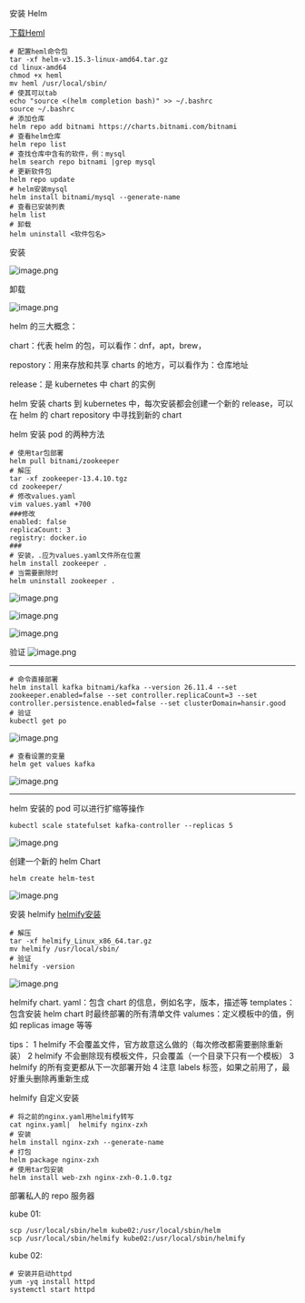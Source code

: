安装 Helm

[下载Heml](https://gitee.com/zhaojiedong/work/raw/master/%E6%96%87%E4%BB%B6/helm-v3.15.3-linux-amd64.tar.gz)
```shell
# 配置heml命令包
tar -xf helm-v3.15.3-linux-amd64.tar.gz
cd linux-amd64
chmod +x heml
mv heml /usr/local/sbin/
# 使其可以tab
echo "source <(helm completion bash)" >> ~/.bashrc
source ~/.bashrc
# 添加仓库
helm repo add bitnami https://charts.bitnami.com/bitnami
# 查看helm仓库
helm repo list
# 查找仓库中含有的软件，例：mysql
helm search repo bitnami |grep mysql
# 更新软件包
helm repo update
# helm安装mysql
helm install bitnami/mysql --generate-name
# 查看已安装列表
helm list 
# 卸载
helm uninstall <软件包名>
```
安装

![image.png](https://gitee.com/zhaojiedong/img/raw/master/202408061022913.png)

卸载

![image.png](https://gitee.com/zhaojiedong/img/raw/master/202408061021329.png)



helm 的三大概念：

chart：代表 helm 的包，可以看作：dnf，apt，brew，

repostory：用来存放和共享 charts 的地方，可以看作为：仓库地址

release：是 kubernetes 中 chart 的实例

helm 安装 charts 到 kubernetes 中，每次安装都会创建一个新的 release，可以在 helm 的 chart repository 中寻找到新的 chart

helm 安装 pod 的两种方法

```shell
# 使用tar包部署
helm pull bitnami/zookeeper
# 解压
tar -xf zookeeper-13.4.10.tgz
cd zookeeper/
# 修改values.yaml
vim values.yaml +700
###修改
enabled: false
replicaCount: 3
registry: docker.io
###
# 安装，.应为values.yaml文件所在位置
helm install zookeeper .
# 当需要删除时
helm uninstall zookeeper .
```
![image.png](https://gitee.com/zhaojiedong/img/raw/master/202408061108646.png)

![image.png](https://gitee.com/zhaojiedong/img/raw/master/202408061109077.png)

![image.png](https://gitee.com/zhaojiedong/img/raw/master/202408061110505.png)

验证
![image.png](https://gitee.com/zhaojiedong/img/raw/master/202408061119091.png)
******

```shell
# 命令直接部署
helm install kafka bitnami/kafka --version 26.11.4 --set zookeeper.enabled=false --set controller.replicaCount=3 --set controller.persistence.enabled=false --set clusterDomain=hansir.good
# 验证
kubectl get po
```
![image.png](https://gitee.com/zhaojiedong/img/raw/master/202408061118399.png)

```shell
# 查看设置的变量
helm get values kafka 
```
![image.png](https://gitee.com/zhaojiedong/img/raw/master/202408061118408.png)

******

helm 安装的 pod 可以进行扩缩等操作

```shell
kubectl scale statefulset kafka-controller --replicas 5
```

![image.png](https://gitee.com/zhaojiedong/img/raw/master/202408061120847.png)

创建一个新的 helm Chart
```shell
helm create helm-test
```
![image.png](https://gitee.com/zhaojiedong/img/raw/master/202408061127021.png)

安装 helmify
[helmify安装](https://gitee.com/zhaojiedong/work/raw/master/%E6%96%87%E4%BB%B6/helmify_Linux_x86_64.tar.gz)

```shell
# 解压
tar -xf helmify_Linux_x86_64.tar.gz
mv helmify /usr/local/sbin/
# 验证
helmify -version
```
![image.png](https://gitee.com/zhaojiedong/img/raw/master/202408061138744.png)

helmify
chart. yaml：包含 chart 的信息，例如名字，版本，描述等
templates：包含安装 helm chart 时最终部署的所有清单文件
valumes：定义模板中的值，例如 replicas image 等等

tips：
1 helmify 不会覆盖文件，官方故意这么做的（每次修改都需要删除重新装）
2 helmify 不会删除现有模板文件，只会覆盖（一个目录下只有一个模板）
3 helmify 的所有变更都从下一次部署开始
4 注意 labels 标签，如果之前用了，最好重头删除再重新生成


helmify 自定义安装

```shell
# 将之前的nginx.yaml用helmify转写
cat nginx.yaml|  helmify nginx-zxh
# 安装
helm install nginx-zxh --generate-name 
# 打包
helm package nginx-zxh
# 使用tar包安装
helm install web-zxh nginx-zxh-0.1.0.tgz 
```

部署私人的 repo 服务器

kube 01:
```shell
scp /usr/local/sbin/helm kube02:/usr/local/sbin/helm
scp /usr/local/sbin/helmify kube02:/usr/local/sbin/helmify
```
kube 02:

```shell
# 安装并启动httpd
yum -yq install httpd
systemctl start httpd
```